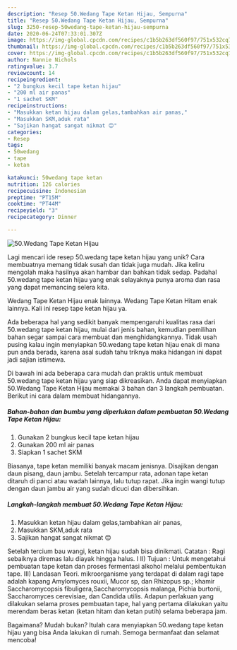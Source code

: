 ```yaml
---
description: "Resep 50.Wedang Tape Ketan Hijau, Sempurna"
title: "Resep 50.Wedang Tape Ketan Hijau, Sempurna"
slug: 3250-resep-50wedang-tape-ketan-hijau-sempurna
date: 2020-06-24T07:33:01.307Z
image: https://img-global.cpcdn.com/recipes/c1b5b263df560f97/751x532cq70/50wedang-tape-ketan-hijau-foto-resep-utama.jpg
thumbnail: https://img-global.cpcdn.com/recipes/c1b5b263df560f97/751x532cq70/50wedang-tape-ketan-hijau-foto-resep-utama.jpg
cover: https://img-global.cpcdn.com/recipes/c1b5b263df560f97/751x532cq70/50wedang-tape-ketan-hijau-foto-resep-utama.jpg
author: Nannie Nichols
ratingvalue: 3.7
reviewcount: 14
recipeingredient:
- "2 bungkus kecil tape ketan hijau"
- "200 ml air panas"
- "1 sachet SKM"
recipeinstructions:
- "Masukkan ketan hijau dalam gelas,tambahkan air panas,"
- "Masukkan SKM,aduk rata"
- "Sajikan hangat sangat nikmat 😊"
categories:
- Resep
tags:
- 50wedang
- tape
- ketan

katakunci: 50wedang tape ketan 
nutrition: 126 calories
recipecuisine: Indonesian
preptime: "PT15M"
cooktime: "PT44M"
recipeyield: "3"
recipecategory: Dinner

---
```



![50.Wedang Tape Ketan Hijau](https://img-global.cpcdn.com/recipes/c1b5b263df560f97/751x532cq70/50wedang-tape-ketan-hijau-foto-resep-utama.jpg)

Lagi mencari ide resep 50.wedang tape ketan hijau yang unik? Cara membuatnya memang tidak susah dan tidak juga mudah. Jika keliru mengolah maka hasilnya akan hambar dan bahkan tidak sedap. Padahal 50.wedang tape ketan hijau yang enak selayaknya punya aroma dan rasa yang dapat memancing selera kita.

Wedang Tape Ketan Hijau enak lainnya. Wedang Tape Ketan Hitam enak lainnya. Kali ini resep tape ketan hijau ya.

Ada beberapa hal yang sedikit banyak mempengaruhi kualitas rasa dari 50.wedang tape ketan hijau, mulai dari jenis bahan, kemudian pemilihan bahan segar sampai cara membuat dan menghidangkannya. Tidak usah pusing kalau ingin menyiapkan 50.wedang tape ketan hijau enak di mana pun anda berada, karena asal sudah tahu triknya maka hidangan ini dapat jadi sajian istimewa.


Di bawah ini ada beberapa cara mudah dan praktis untuk membuat 50.wedang tape ketan hijau yang siap dikreasikan. Anda dapat menyiapkan 50.Wedang Tape Ketan Hijau memakai 3 bahan dan 3 langkah pembuatan. Berikut ini cara dalam membuat hidangannya.

<!--inarticleads1-->

##### Bahan-bahan dan bumbu yang diperlukan dalam pembuatan 50.Wedang Tape Ketan Hijau:

1. Gunakan 2 bungkus kecil tape ketan hijau
1. Gunakan 200 ml air panas
1. Siapkan 1 sachet SKM


Biasanya, tape ketan memiliki banyak macam jenisnya. Disajikan dengan daun pisang, daun jambu. Setelah tercampur rata, adonan tape ketan ditaruh di panci atau wadah lainnya, lalu tutup rapat. Jika ingin wangi tutup dengan daun jambu air yang sudah dicuci dan dibersihkan. 

<!--inarticleads2-->

##### Langkah-langkah membuat 50.Wedang Tape Ketan Hijau:

1. Masukkan ketan hijau dalam gelas,tambahkan air panas,
1. Masukkan SKM,aduk rata
1. Sajikan hangat sangat nikmat 😊


Setelah tercium bau wangi, ketan hijau sudah bisa dinikmati. Catatan : Ragi sebaiknya diremas lalu diayak hingga halus. I II) Tujuan : Untuk mengetahui pembuatan tape ketan dan proses fermentasi alkohol melalui pembentukan tape. III) Landasan Teori. mikroorganisme yang terdapat di dalam ragi tape adalah kapang Amylomyces rouxii, Mucor sp, dan Rhizopus sp.; khamir Saccharomycopsis fibuligera,Saccharomycopsis malanga, Pichia burtonii, Saccharomyces cerevisiae, dan Candida utilis. Adapun perlakuan yang dilakukan selama proses pembuatan tape, hal yang pertama dilakukan yaitu merendam beras ketan (ketan hitam dan ketan putih) selama beberapa jam. 

Bagaimana? Mudah bukan? Itulah cara menyiapkan 50.wedang tape ketan hijau yang bisa Anda lakukan di rumah. Semoga bermanfaat dan selamat mencoba!
